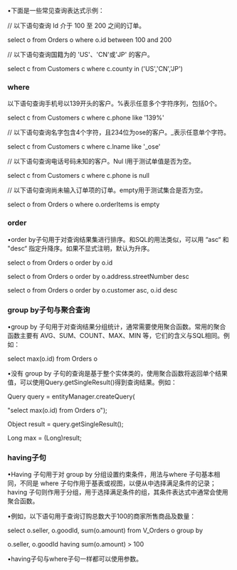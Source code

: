 •下面是一些常见查询表达式示例：

// 以下语句查询 Id 介于 100 至 200 之间的订单。

select o from Orders o where o.id between 100 and 200

// 以下语句查询国籍为的 'US'、'CN'或'JP' 的客户。

select c from Customers c where c.county in ('US','CN','JP')

### where

 以下语句查询手机号以139开头的客户。%表示任意多个字符序列，包括0个。

select c from Customers c where c.phone like '139%'

// 以下语句查询名字包含4个字符，且234位为ose的客户。_表示任意单个字符。

select c from Customers c where c.lname like '_ose' 

// 以下语句查询电话号码未知的客户。Nul l用于测试单值是否为空。

select c from Customers c where c.phone is null

// 以下语句查询尚未输入订单项的订单。empty用于测试集合是否为空。

select o from Orders o where o.orderItems is empty



### order

•order by子句用于对查询结果集进行排序。和SQL的用法类似，可以用 “asc“ 和 "desc“ 指定升降序。如果不显式注明，默认为升序。

select o from Orders o order by o.id

select o from Orders o order by o.address.streetNumber desc

select o from Orders o order by o.customer asc, o.id desc



### group by子句与聚合查询

•group by 子句用于对查询结果分组统计，通常需要使用聚合函数。常用的聚合函数主要有 AVG、SUM、COUNT、MAX、MIN 等，它们的含义与SQL相同。例如：

select max(o.id) from Orders o

•没有 group by 子句的查询是基于整个实体类的，使用聚合函数将返回单个结果值，可以使用Query.getSingleResult()得到查询结果。例如：

Query query = entityManager.createQuery(

 "select max(o.id) from Orders o");

Object result = query.getSingleResult();

Long max = (Long)result;

### having子句

•Having 子句用于对 group by 分组设置约束条件，用法与where 子句基本相同，不同是 where 子句作用于基表或视图，以便从中选择满足条件的记录；having 子句则作用于分组，用于选择满足条件的组，其条件表达式中通常会使用聚合函数。

•例如，以下语句用于查询订购总数大于100的商家所售商品及数量：

select o.seller, o.goodId, sum(o.amount) from V_Orders o group by 

o.seller, o.goodId having sum(o.amount) > 100

•having子句与where子句一样都可以使用参数。



